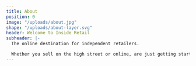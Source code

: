 ```yaml
---
title: About
position: 0
image: "/uploads/about.jpg"
shape: "/uploads/about-layer.svg"
header: Welcome to Inside Retail
subheader: |-
  The online destination for independent retailers.

  Whether you sell on the high street or online, are just getting started or tweaking the dream, you can find stories, tips, interviews and inspiration to help accelerate the growth of your business. Explore below or browse through to find content that’s right for you.
---
```


